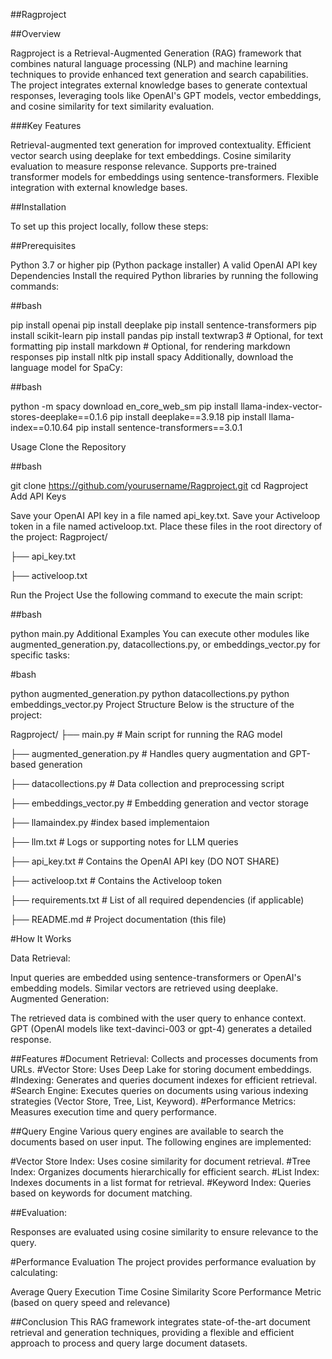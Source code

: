 ##Ragproject

##Overview

Ragproject is a Retrieval-Augmented Generation (RAG) framework that combines natural language processing (NLP) and machine learning techniques to provide enhanced text generation and search capabilities. The project integrates external knowledge bases to generate contextual responses, leveraging tools like OpenAI's GPT models, vector embeddings, and cosine similarity for text similarity evaluation.

###Key Features

Retrieval-augmented text generation for improved contextuality.
Efficient vector search using deeplake for text embeddings.
Cosine similarity evaluation to measure response relevance.
Supports pre-trained transformer models for embeddings using sentence-transformers.
Flexible integration with external knowledge bases.

##Installation

To set up this project locally, follow these steps:

##Prerequisites

Python 3.7 or higher
pip (Python package installer)
A valid OpenAI API key
Dependencies
Install the required Python libraries by running the following commands:

##bash

pip install openai
pip install deeplake
pip install sentence-transformers
pip install scikit-learn
pip install pandas
pip install textwrap3  # Optional, for text formatting
pip install markdown   # Optional, for rendering markdown responses
pip install nltk
pip install spacy
Additionally, download the language model for SpaCy:

##bash

python -m spacy download en_core_web_sm
pip install llama-index-vector-stores-deeplake==0.1.6
pip install deeplake==3.9.18
pip install llama-index==0.10.64
pip install sentence-transformers==3.0.1

Usage
Clone the Repository

##bash

git clone https://github.com/yourusername/Ragproject.git
cd Ragproject
Add API Keys

Save your OpenAI API key in a file named api_key.txt.
Save your Activeloop token in a file named activeloop.txt.
Place these files in the root directory of the project:
Ragproject/

├── api_key.txt

├── activeloop.txt

Run the Project Use the following command to execute the main script:

##bash

python main.py
Additional Examples You can execute other modules like augmented_generation.py, datacollections.py, or embeddings_vector.py for specific tasks:

#bash

python augmented_generation.py
python datacollections.py
python embeddings_vector.py
Project Structure
Below is the structure of the project:

Ragproject/
├── main.py              # Main script for running the RAG model

├── augmented_generation.py # Handles query augmentation and GPT-based generation

├── datacollections.py   # Data collection and preprocessing script

├── embeddings_vector.py # Embedding generation and vector storage

├── llamaindex.py        #index based implementaion

├── llm.txt              # Logs or supporting notes for LLM queries

├── api_key.txt          # Contains the OpenAI API key (DO NOT SHARE)

├── activeloop.txt       # Contains the Activeloop token

├── requirements.txt     # List of all required dependencies (if applicable)

├── README.md            # Project documentation (this file)

#How It Works

Data Retrieval:

Input queries are embedded using sentence-transformers or OpenAI's embedding models.
Similar vectors are retrieved using deeplake.
Augmented Generation:

The retrieved data is combined with the user query to enhance context.
GPT (OpenAI models like text-davinci-003 or gpt-4) generates a detailed response.

##Features
#Document Retrieval: Collects and processes documents from URLs.
#Vector Store: Uses Deep Lake for storing document embeddings.
#Indexing: Generates and queries document indexes for efficient retrieval.
#Search Engine: Executes queries on documents using various indexing strategies (Vector Store, Tree, List, Keyword).
#Performance Metrics: Measures execution time and query performance.

##Query Engine
Various query engines are available to search the documents based on user input. The following engines are implemented:

#Vector Store Index: Uses cosine similarity for document retrieval.
#Tree Index: Organizes documents hierarchically for efficient search.
#List Index: Indexes documents in a list format for retrieval.
#Keyword Index: Queries based on keywords for document matching.

##Evaluation:

Responses are evaluated using cosine similarity to ensure relevance to the query.

#Performance Evaluation
The project provides performance evaluation by calculating:

Average Query Execution Time
Cosine Similarity Score
Performance Metric (based on query speed and relevance)

##Conclusion
This RAG framework integrates state-of-the-art document retrieval and generation techniques, providing a flexible and efficient approach to process and query large document datasets.


